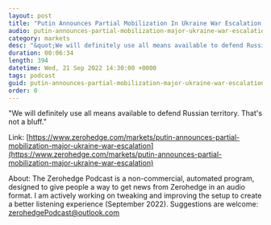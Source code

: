 ```yaml
---
layout: post
title: "Putin Announces Partial Mobilization In Ukraine War Escalation, Says West Wants To &quot;Destroy Russia&quot;"
audio: putin-announces-partial-mobilization-major-ukraine-war-escalation-1
category: markets
desc: "&quot;We will definitely use all means available to defend Russian territory. That's not a bluff.&quot;"
duration: 00:06:34
length: 394
datetime: Wed, 21 Sep 2022 14:30:00 +0000
tags: podcast
guid: putin-announces-partial-mobilization-major-ukraine-war-escalation-0
order: 0
---
```

&quot;We will definitely use all means available to defend Russian territory. That's not a bluff.&quot;

Link: [https://www.zerohedge.com/markets/putin-announces-partial-mobilization-major-ukraine-war-escalation](https://www.zerohedge.com/markets/putin-announces-partial-mobilization-major-ukraine-war-escalation)

About: The Zerohedge Podcast is a non-commercial, automated program, designed to give people a way to get news from Zerohedge in an audio format.  I am actively working on tweaking and improving the setup to create a better listening experience (September 2022).  Suggestions are welcome: [zerohedgePodcast@outlook.com](mailto:zerohedgePodcast@outlook.com)